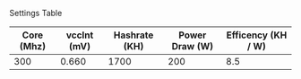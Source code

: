 
Settings Table

| Core (Mhz)    | vccInt (mV)   | Hashrate (KH) | Power Draw (W)    | Efficency (KH / W)    |
| ------------- | ------------- | ------------- | ----------------- | --------------------- |
| 300           | 0.660         | 1700          | 200               | 8.5                   |